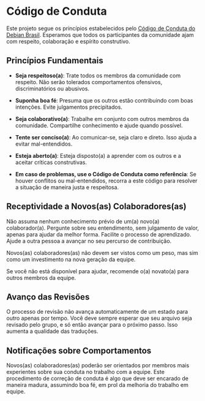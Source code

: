 # Código de Conduta

Este projeto segue os princípios estabelecidos pelo [Código de Conduta do Debian Brasil](https://debianbrasil.org.br/codigo-de-conduta/). Esperamos que todos os participantes da comunidade ajam com respeito, colaboração e espírito construtivo.

## Princípios Fundamentais

- **Seja respeitoso(a)**: Trate todos os membros da comunidade com respeito. Não serão tolerados comportamentos ofensivos, discriminatórios ou abusivos.

- **Suponha boa fé**: Presuma que os outros estão contribuindo com boas intenções. Evite julgamentos precipitados.

- **Seja colaborativo(a)**: Trabalhe em conjunto com outros membros da comunidade. Compartilhe conhecimento e ajude quando possível.

- **Tente ser conciso(a)**: Ao comunicar-se, seja claro e direto. Isso ajuda a evitar mal-entendidos.

- **Esteja aberto(a)**: Esteja disposto(a) a aprender com os outros e a aceitar críticas construtivas.

- **Em caso de problemas, use o Código de Conduta como referência**: Se houver conflitos ou mal-entendidos, recorra a este código para resolver a situação de maneira justa e respeitosa.

## Receptividade a Novos(as) Colaboradores(as)

Não assuma nenhum conhecimento prévio de um(a) novo(a) colaborador(a). Pergunte sobre seu entendimento, sem julgamento de valor, apenas para ajudar da melhor forma. Facilite o processo de aprendizado. Ajude a outra pessoa a avançar no seu percurso de contribuição.

Novos(as) colaboradores(as) não devem ser vistos como um peso, mas sim como um investimento na nova geração da equipe.

Se você não está disponível para ajudar, recomende o(a) novato(a) para outros membros da equipe.

## Avanço das Revisões

O processo de revisão não avança automaticamente de um estado para outro apenas por tempo. Você deve sempre esperar que seu arquivo seja revisado pelo grupo, e só então avançar para o próximo passo. Isso aumenta a qualidade das traduções.

## Notificações sobre Comportamentos

Novos(as) colaboradores(as) poderão ser orientados por membros mais experientes sobre sua conduta no trabalho com a equipe. Este procedimento de correção de conduta é algo que deve ser encarado de maneira madura, assumindo boa fé, em prol da melhoria do trabalho em equipe.



